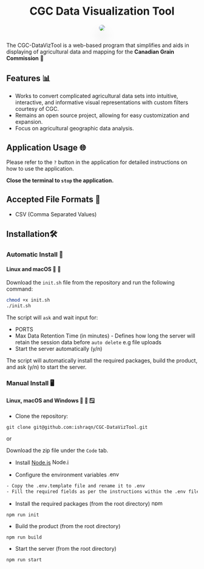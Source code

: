 <div align="center">
    <h1> CGC Data Visualization Tool </h1>
    <img src="main_screen.gif" width="" height="" style="border-radius: 10px; box-shadow: rgba(0, 0, 0, 0.2) 0px 20px 30px;">
</div>

## 

The CGC-DataVizTool is a web-based program that simplifies and aids in displaying of agricultural data and mapping for the **Canadian Grain Commission** 🍁

## Features 📊

- Works to convert complicated agricultural data sets into intuitive, interactive, and informative visual representations with custom filters courtesy of CGC.
- Remains an open source project, allowing for easy customization and expansion.
- Focus on agricultural geographic data analysis.

## Application Usage 🌐

Please refer to the `?` button in the application for detailed instructions on how to use the application.

**Close the terminal to `stop` the application.**

## Accepted File Formats 📁

- CSV (Comma Separated Values)

## Installation🛠️

### Automatic Install 🤖

#### Linux and macOS 🐧 🍎

Download the `init.sh` file from the repository and run the following command:

```bash
chmod +x init.sh
./init.sh
```

 The script will `ask` and wait input for:

- PORTS
- Max Data Retention Time (in minutes) - Defines how long the server will retain the session data before `auto delete` e.g file uploads
- Start the server automatically (y/n)

The script will automatically install the required packages, build the product, and ask (y/n) to start the server.

### Manual Install 🖥️

#### Linux, macOS and Windows 🐧 🍎 🪟

- Clone the repository: 

```git clone git@github.com:ishraqn/CGC-DataVizTool.git``` 

or 

Download the zip file under the `Code` tab.

- Install [Node.js](https://nodejs.org/en/download) <img src = "https://upload.wikimedia.org/wikipedia/commons/d/d9/Node.js_logo.svg" alt="Node.js Icon" height ="15" width="50">

- Configure the environment variables <img src = "https://raw.githubusercontent.com/motdotla/dotenv/master/dotenv.svg" alt=".env icon" height = "15" width ="50">

```bash
- Copy the .env.template file and rename it to .env
- Fill the required fields as per the instructions within the .env file
```

- Install the required packages (from the root directory) <img src = "https://upload.wikimedia.org/wikipedia/commons/d/db/Npm-logo.svg" alt="npm Icon" height = "15" width = "50">

```npm run init```

- Build the product (from the root directory) 

```npm run build```

- Start the server (from the root directory) 

```npm run start```